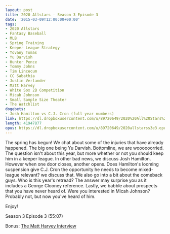 ```yaml
---
layout: post
title: 2020 Allstars - Season 3 Episode 3
date: '2015-03-09T12:00:00+00:00'
tags:
- 2020 Allstars
- Fantasy Baseball
- MLB
- Spring Training
- Keeper League Strategy
- Yovany Tomas
- Yu Darvish
- Hunter Pence
- Tommy Johns
- Tim Lincecum
- CC Sabathia
- Justin Verlander
- Matt Harvey
- White Sox 2B Competition
- Micah Johnson
- Small Sample Size Theater
- The Watchlist
dogebets:
- Josh Hamilton vs C.J. Cron (full year numbers)
link: https://dl.dropboxusercontent.com/u/89720649/2020%20All%20Stars%20-%2020150309%20-%20Season%203%20Episode%2003%20%2844%29%20-%20Final.mp3
length: 41947877
opus: https://dl.dropboxusercontent.com/u/89720649/2020allstarss3e3.opus
---
```

The spring has begun!  We chat about some of the injuries that have already happened.  The big one being Yu Darvish.  Bottomline, we are woooooorried.  The question isn't about this year, but more whether or not you should keep him in a keeper league.  In other bad news, we discuss Josh Hamilton.  However when one door closes, another opens.  Does Hamilton's looming suspension give C.J. Cron the opportunity he needs to become mixed-league relevant?  we discuss that.  We also go into a bit about the comeback guys.  Who is this year's retread?  The answer may surprise you as it includes a George Clooney reference.  Lastly, we babble about prospects that you have never heard of.  Were you interested in Micah Johnson?  Probably not, but now you've heard of him.

Enjoy!

Season 3 Episode 3 (55:07)

Bonus:  [The Matt Harvey Interview](https://www.youtube.com/watch?v=V0D8V0dCbf8)